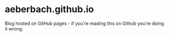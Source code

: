 # aeberbach.github.io
Blog hosted on GitHub pages - if you're reading this on Github you're doing it wrong.
